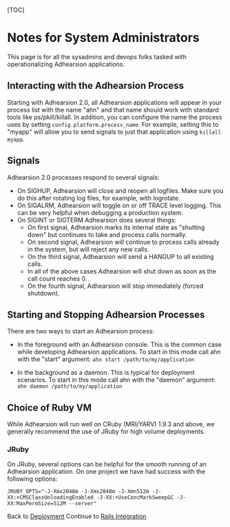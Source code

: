 [TOC]

# Notes for System Administrators

This page is for all the sysadmins and devops folks tasked with operationalizing Adhearsion applications.

## Interacting with the Adhearsion Process

Starting with Adhearsion 2.0, all Adhearsion applications will appear in your process list with the name "ahn" and that name should work with standard tools like ps/pkill/killall. In addition, you can configure the name the process uses by setting `config.platform.process_name`.  For example, setting this to "myapp" will allow you to send signals to just that application using `killall myapp`.

## Signals

Adhearsion 2.0 processes respond to several signals:

* On SIGHUP, Adhearsion will close and reopen all logfiles.  Make sure you do this after rotating log files, for example, with logrotate.
* On SIGALRM, Adhearsion will toggle on or off TRACE level logging.  This can be very helpful when debugging a production system.
* On SIGINT or SIGTERM Adhearsion does several things:
    - On first signal, Adhearsion marks its internal state as "shutting down" but continues to take and process calls normally.
    - On second signal, Adhearsion will continue to process calls already in the system, but will reject any new calls.
    - On the third signal, Adhearsion will send a HANGUP to all existing calls.
    - In all of the above cases Adhearsion will shut down as soon as the call count reaches 0.
    - On the fourth signal, Adhearsion will stop immediately (forced shutdown).

## Starting and Stopping Adhearsion Processes

There are two ways to start an Adhearsion process:

* In the foreground with an Adhearsion console.  This is the common case while developing Adhearsion applications.  To start in this mode call ahn with the "start" argument: `ahn start /path/to/my/application`

* In the background as a daemon.  This is typical for deployment scenarios.  To start in this mode call ahn with the "daemon" argument: `ahn daemon /path/to/my/application`

## Choice of Ruby VM

While Adhearsion will run well on CRuby (MRI/YARV) 1.9.3 and above, we generally recommend the use of JRuby for high volume deployments.

### JRuby

On JRuby, several options can be helpful for the smooth running of an Adhearsion application. On one project we have had success with the following options:

```
JRUBY_OPTS="-J-Xmx2048m -J-Xms2048m -J-Xmn512m -J-XX:+CMSClassUnloadingEnabled -J-XX:+UseConcMarkSweepGC -J-XX:MaxPermSize=512M --server"
```

<a href="#" rel="docs-nav-active" style="display:none;">docs-nav-best-practices</a>

<div class='docs-progress-nav'>
  <span class='back'>
    Back to <a href="/docs/best-practices/deployment">Deployment</a>
  </span>
  <span class='forward'>
    Continue to <a href="/docs/best-practices/rails">Rails Integration</a>
  </span>
</div>
